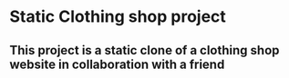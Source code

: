 # Static Clothing shop project

## This project is a static clone of a clothing shop website in collaboration with a friend
